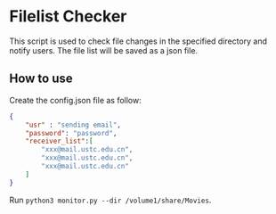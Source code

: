 # Filelist Checker

This script is used to check file changes in the specified directory and notify users. The file list will be saved as a json file.

## How to use

Create the config.json file as follow:

```json
{
    "usr" : "sending email",
    "password": "password",
    "receiver_list":[
        "xxx@mail.ustc.edu.cn",
        "xxx@mail.ustc.edu.cn",
        "xxx@mail.ustc.edu.cn"
    ]
}
```

Run `python3 monitor.py --dir /volume1/share/Movies`.
